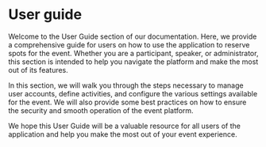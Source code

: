 # User guide

Welcome to the User Guide section of our documentation. Here, we provide a comprehensive guide for users on how to use the application to reserve spots for the event. Whether you are a participant, speaker, or administrator, this section is intended to help you navigate the platform and make the most out of its features.

In this section, we will walk you through the steps necessary to manage user accounts, define activities, and configure the various settings available for the event. We will also provide some best practices on how to ensure the security and smooth operation of the event platform.

We hope this User Guide will be a valuable resource for all users of the application and help you make the most out of your event experience.
